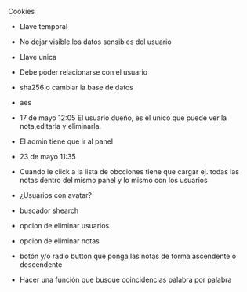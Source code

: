 Cookies
- Llave temporal
- No dejar visible los datos sensibles del usuario
- Llave unica
- Debe poder relacionarse con el usuario
- sha256 o cambiar la base de datos
- aes
- 17 de mayo 12:05 El usuario dueño, es el unico que puede ver la nota,editarla y eliminarla.
- El admin tiene que ir al panel

- 23 de mayo 11:35
- Cuando le click a la lista de obcciones tiene que cargar ej. todas las notas dentro del mismo panel y lo mismo con los usuarios


- ¿Usuarios con avatar?
- buscador shearch
- opcion de eliminar usuarios
- opcion de eliminar notas
- botón y/o radio button que ponga las notas de forma ascendente o descendente

- Hacer una función que busque coincidencias palabra por palabra

